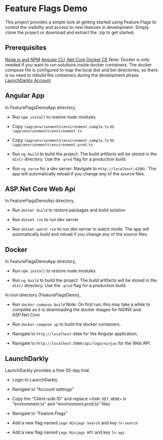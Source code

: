 # Feature Flags Demo
This project provides a simple look at getting started using Feature Flags to control the visibility and access to new features in development. Simply clone the project or download and extract the .zip to get started.

## Prerequisites
[Node.js and NPM](https://nodejs.org)
[Angular CLI](https://github.com/angular/angular-cli)
[.Net Core](https://www.microsoft.com/net/core)
[Docker CE](http://docker.com) 
Note: Docker is only needed if you want to run solutions inside docker containers. The docker compose file is configured to map the local dist and bin directories, so there is no need to rebuild the containers during the development phase.
[LaunchDarkly Account](https://launchdarkly.com)

## Angular App
In FeatureFlagsDemoApp directory,

- Run `npm install` to restore node modules

- Copy `\app\envrionments\environment.sample.ts` to `\app\envrionments\environment.ts`

- Copy `\app\envrionments\environment.sample.ts` to `\app\envrionments\environment.prod.ts`

- Run `ng build` to build the project. The build artifacts will be stored in the `dist/` directory. Use the `-prod` flag for a production build.

- Run `ng serve` for a dev server. Navigate to `http://localhost:4200/`. The app will automatically reload if you change any of the source files.

## ASP.Net Core Web Api
In FeatureFlagsDemoApi directory,

- Run `dotnet build` to restore packages and build solution

- Run `dotnet run` to run dev server

- Run `dotnet watch run` to run dev server in watch mode. The app will automatically build and reload if you change any of the source files

## Docker
In FeatureFlagsDemoApp directory,

- Run `npm install` to restore node modules

- Run `ng build` to build the project. The build artifacts will be stored in the `dist/` directory. Use the `-prod` flag for a production build.


In root directory (FeatureFlagsDemo),

- Run `docker-compose build`
Note: On first run, this may take a while to complete as it is downloading the docker images for NGINX and ASP.Net Core

- Run `docker-compose up` to build the docker containers.

- Navigate to `http://localhost:8080` for the Angular application.

- Navigate to `http://localhost:5000/api/lego/ninjas` for the Web API.

## LaunchDarkly
LaunchDarkly provides a free 30-day trial.

- Login to LaunchDarkly

- Navigate to "Account settings"

- Copy the "Client-side ID" and replace `<YOUR_KEY_HERE>` in "environment.ts" and "environment.prod.ts" files

- Navigate to "Feature Flags"

- Add a new flag named `Lego Ninjago Search` and key `ln-search`

- Add a new flag named `Lego Ninjago API` and key `ln-api`